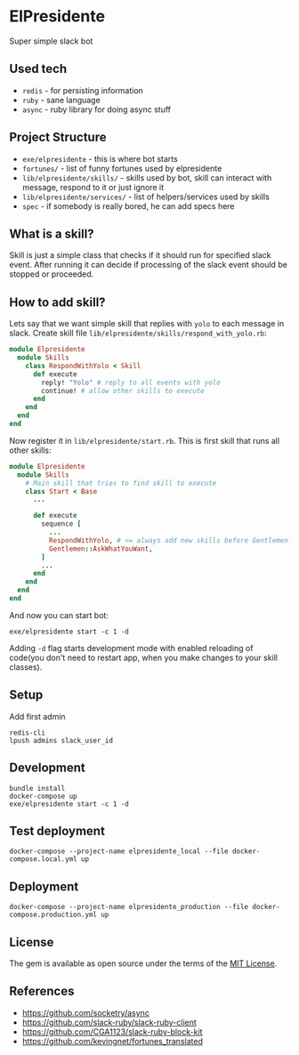 # ElPresidente

Super simple slack bot

## Used tech

* `redis` - for persisting information
* `ruby` - sane language
* `async` - ruby library for doing async stuff

## Project Structure

* `exe/elpresidente` - this is where bot starts
* `fortunes/` - list of funny fortunes used by elpresidente
* `lib/elpresidente/skills/` - skills used by bot, skill can interact with message, respond to it or just ignore it 
* `lib/elpresidente/services/` - list of helpers/services used by skills
* `spec` - if somebody is really bored, he can add specs here

## What is a skill?

Skill is just a simple class that checks if it should run for specified slack event. After running it can decide if processing of the slack event should be stopped or proceeded.

## How to add skill?

Lets say that we want simple skill that replies with `yolo` to each message in slack. Create skill file `lib/elpresidente/skills/respond_with_yolo.rb`:

```ruby
module Elpresidente
  module Skills
    class RespondWithYolo < Skill
      def execute
        reply! "Yolo" # reply to all events with yolo
        continue! # allow other skills to execute
      end
    end
  end
end

```

Now register it in `lib/elpresidente/start.rb`. This is first skill that runs all other skills:

```ruby
module Elpresidente
  module Skills
    # Main skill that tries to find skill to execute
    class Start < Base
      ...

      def execute
        sequence [
          ...
          RespondWithYolo, # <= always add new skills before Gentlemen::AskWhatYouWant
          Gentlemen::AskWhatYouWant,
        ]
        ...
      end
    end
  end
end
```

And now you can start bot:

```
exe/elpresidente start -c 1 -d
```

Adding `-d` flag starts development mode with enabled reloading of code(you don't need to restart app, when you make changes to your skill classes). 

## Setup

Add first admin

```
redis-cli
lpush admins slack_user_id
```

## Development

```
bundle install
docker-compose up
exe/elpresidente start -c 1 -d
```

## Test deployment
```
docker-compose --project-name elpresidente_local --file docker-compose.local.yml up
```

## Deployment

```
docker-compose --project-name elpresidente_production --file docker-compose.production.yml up
```

## License

The gem is available as open source under the terms of the [MIT License](https://opensource.org/licenses/MIT).

## References

* https://github.com/socketry/async
* https://github.com/slack-ruby/slack-ruby-client
* https://github.com/CGA1123/slack-ruby-block-kit
* https://github.com/kevingnet/fortunes_translated


